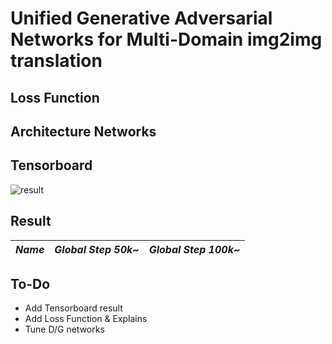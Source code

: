 # Unified Generative Adversarial Networks for Multi-Domain img2img translation

## Loss Function


## Architecture Networks


## Tensorboard

![result](https://github.com/kozistr/Awesome-GANs/blob/master/StarGAN/stargan_tb.png)

## Result

*Name* | *Global Step 50k~* | *Global Step 100k~*
:---: | :---: | :---:

## To-Do
* Add Tensorboard result
* Add Loss Function & Explains 
* Tune D/G networks
